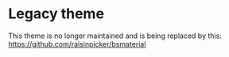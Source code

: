 # Legacy theme

This theme is no longer maintained and is being replaced by this: https://github.com/raisinpicker/bsmaterial

